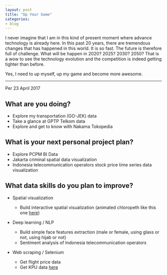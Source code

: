 ```yaml
---
layout: post
title: "Up Your Game"
categories:
- blog
---
```


I never imagine that I am in this kind of present moment where advance technology is already here. In this past 20 years, there are tremendous changes that has happened in this world. It is so fast. The future is therefore full of challenge. What will be happen in 2020? 2025? 2030? 2050? That is a wow to see the technology evolution and the competition is indeed getting tighter than before.

Yes, I need to up myself, up my game and become more awesome.

---

Per 23 April 2017

## What are you doing?
* Explore my transportation (GO-JEK) data
* Take a glance at GPTP Telkom data
* Explore and get to know with Nakama Tokopedia

## What is your next personal project plan?

* Explore PCPM BI Data
* Jakarta criminal spatial data visualization
* Indonesia telecommunication operators stock price time series data visualization

## What data skills do you plan to improve?

* Spatial visualization
	- Build interactive spatial visualization (animated chloropeth like this one [here](http://rmaps.github.io/blog/posts/animated-choropleths/))
* Deep learning / NLP
	- Build simple face features extraction (male or female, using glass or not, using hijab or not)
	- Sentiment analysis of Indonesia telecommunication operators

* Web scraping / Selenium
	- Get flight price data
	- Get KPU data [here](https://data.kpu.go.id/ss8.php)




